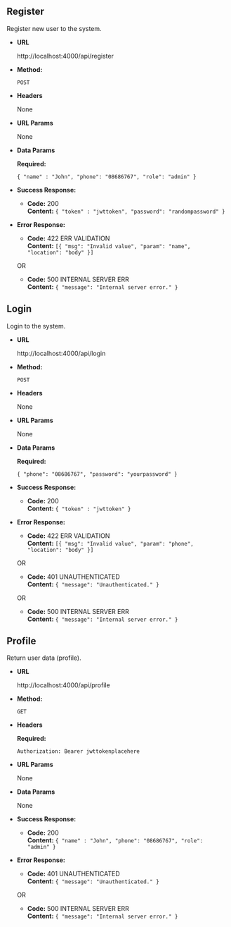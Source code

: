 **Register**
----
  Register new user to the system.

* **URL**

  http://localhost:4000/api/register

* **Method:**

  `POST`
  
*  **Headers**

   None
  
*  **URL Params**

   None

* **Data Params**

  **Required:**
   
  `{ "name" : "John", "phone": "08686767", "role": "admin" }`

* **Success Response:**

  * **Code:** 200 <br />
    **Content:** `{ "token" : "jwttoken", "password": "randompassword" }`
 
* **Error Response:**

  * **Code:** 422 ERR VALIDATION <br />
    **Content:** `[{ "msg": "Invalid value", "param": "name", "location": "body" }]`

  OR

  * **Code:** 500 INTERNAL SERVER ERR <br />
    **Content:** `{ "message": "Internal server error." }`

**Login**
----
  Login to the system.

* **URL**

  http://localhost:4000/api/login

* **Method:**

  `POST`
  
*  **Headers**

   None
  
*  **URL Params**

   None

* **Data Params**

  **Required:**
   
  `{ "phone": "08686767", "password": "yourpassword" }`

* **Success Response:**

  * **Code:** 200 <br />
    **Content:** `{ "token" : "jwttoken" }`
 
* **Error Response:**

  * **Code:** 422 ERR VALIDATION <br />
    **Content:** `[{ "msg": "Invalid value", "param": "phone", "location": "body" }]`
    
  OR
  
  * **Code:** 401 UNAUTHENTICATED <br />
    **Content:** `{ "message": "Unauthenticated." }`

  OR

  * **Code:** 500 INTERNAL SERVER ERR <br />
    **Content:** `{ "message": "Internal server error." }`

**Profile**
----
  Return user data (profile).

* **URL**

  http://localhost:4000/api/profile

* **Method:**

  `GET`
  
*  **Headers**

   **Required:**
   
   `Authorization: Bearer jwttokenplacehere`
  
*  **URL Params**

   None

* **Data Params**

  None

* **Success Response:**

  * **Code:** 200 <br />
    **Content:** `{ "name" : "John", "phone": "08686767", "role": "admin" }`
 
* **Error Response:**

  * **Code:** 401 UNAUTHENTICATED <br />
    **Content:** `{ "message": "Unauthenticated." }`

  OR

  * **Code:** 500 INTERNAL SERVER ERR <br />
    **Content:** `{ "message": "Internal server error." }`